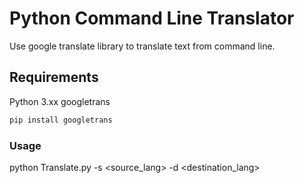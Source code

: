 # Python Command Line Translator

Use google translate library to translate text from command line.

## Requirements

Python 3.xx
googletrans

```bash
pip install googletrans

```

### Usage

python Translate.py <text> -s <source_lang> -d <destination_lang>
